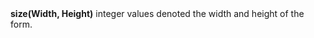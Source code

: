 <a name="size"><h3 style="padding-top: 40px; margin-top: 40px;"></h3></a>
**size(Width, Height)** integer values denoted the width and height of the form.